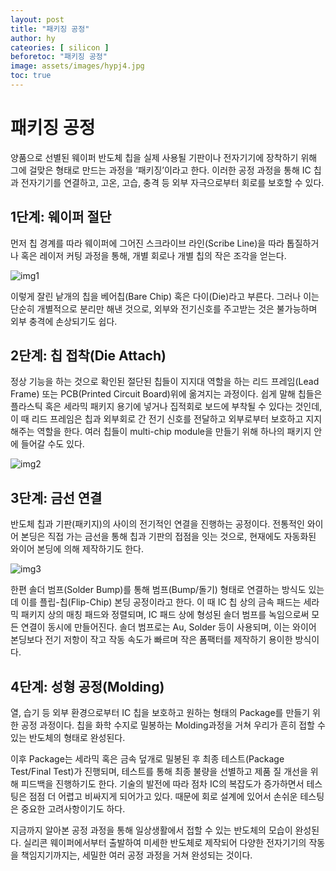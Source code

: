 ```yaml
---
layout: post
title: "패키징 공정"
author: hy
cateories: [ silicon ]
beforetoc: "패키징 공정"
image: assets/images/hypj4.jpg
toc: true
---
```

# 패키징 공정
양품으로 선별된 웨이퍼 반도체 칩을 실제 사용될 기판이나 전자기기에 장착하기 위해 그에 걸맞은 형태로 만드는 과정을 ‘패키징’이라고 한다. 이러한 공정 과정을 통해 IC 칩과 전자기기를 연결하고, 고온, 고습, 충격 등 외부 자극으로부터 회로를 보호할 수 있다.

## 1단계: 웨이퍼 절단
먼저 칩 경계를 따라 웨이퍼에 그어진 스크라이브 라인(Scribe Line)을 따라 톱질하거나 혹은 레이저 커팅 과정을 통해, 개별 회로나 개별 칩의 작은 조각을 얻는다. 

![img1](/images/hy_4/1.jpg)

이렇게 잘린 낱개의 칩을 베어칩(Bare Chip) 혹은 다이(Die)라고 부른다. 그러나 이는 단순히 개별적으로 분리만 해낸 것으로, 외부와 전기신호를 주고받는 것은 불가능하며 외부 충격에 손상되기도 쉽다.

## 2단계: 칩 접착(Die Attach)
정상 기능을 하는 것으로 확인된 절단된 칩들이 지지대 역할을 하는 리드 프레임(Lead Frame) 또는 PCB(Printed Circuit Board)위에 옮겨지는 과정이다. 쉽게 말해 칩들은 플라스틱 혹은 세라믹 패키지 용기에 넣거나 집적회로 보드에 부착될 수 있다는 것인데, 이 때 리드 프레임은 칩과 외부회로 간 전기 신호를 전달하고 외부로부터 보호하고 지지해주는 역할을 한다. 여러 칩들이 multi-chip module을 만들기 위해 하나의 패키지 안에 들어갈 수도 있다.

![img2](/images/hy_4/2.jpg)

## 3단계: 금선 연결
반도체 칩과 기판(패키지)의 사이의 전기적인 연결을 진행하는 공정이다. 전통적인 와이어 본딩은 직접 가는 금선을 통해 칩과 기판의 접점을 잇는 것으로, 현재에도 자동화된 와이어 본딩에 의해 제작하기도 한다.

![img3](/images/hy_4/3.jpg)

 한편 솔더 범프(Solder Bump)를 통해 범프(Bump/돌기) 형태로 연결하는 방식도 있는데 이를 플립-칩(Flip-Chip) 본딩 공정이라고 한다. 이 때 IC 칩 상의 금속 패드는 세라믹 패키지 상의 매칭 패드와 정렬되며, IC 패드 상에 형성된 솔더 범프를 녹임으로써 모든 연결이 동시에 만들어진다. 솔더 범프로는 Au, Solder 등이 사용되며, 이는 와이어 본딩보다 전기 저항이 작고 작동 속도가 빠르며 작은 폼팩터를 제작하기 용이한 방식이다.
 
## 4단계: 성형 공정(Molding)
열, 습기 등 외부 환경으로부터 IC 칩을 보호하고 원하는 형태의 Package를 만들기 위한 공정 과정이다. 칩을 화학 수지로 밀봉하는 Molding과정을 거쳐 우리가 흔히 접할 수 있는 반도체의 형태로 완성된다. 

이후 Package는 세라믹 혹은 금속 덮개로 밀봉된 후 최종 테스트(Package Test/Final Test)가 진행되며, 테스트를 통해 최종 불량을 선별하고 제품 질 개선을 위해 피드백을 진행하기도 한다. 기술의 발전에 따라 점차 IC의 복잡도가 증가하면서 테스팅은 점점 더 어렵고 비싸지게 되어가고 있다. 때문에 회로 설계에 있어서 손쉬운 테스팅은 중요한 고려사항이기도 하다. 

지금까지 알아본 공정 과정을 통해 일상생활에서 접할 수 있는 반도체의 모습이 완성된다. 실리콘 웨이퍼에서부터 출발하여 미세한 반도체로 제작되어 다양한 전자기기의 작동을 책임지기까지는, 세밀한 여러 공정 과정을 거쳐 완성되는 것이다.

